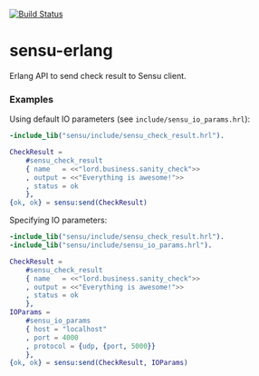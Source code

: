 [![Build Status](https://travis-ci.org/ibnfirnas/sensu-erlang.svg?branch=master)](https://travis-ci.org/ibnfirnas/sensu-erlang)

# sensu-erlang
Erlang API to send check result to Sensu client.

### Examples

Using default IO parameters (see `include/sensu_io_params.hrl`):
```erlang
-include_lib("sensu/include/sensu_check_result.hrl").

CheckResult =
    #sensu_check_result
    { name   = <<"lord.business.sanity_check">>
    , output = <<"Everything is awesome!">>
    , status = ok
    },
{ok, ok} = sensu:send(CheckResult)
```

Specifying IO parameters:
```erlang
-include_lib("sensu/include/sensu_check_result.hrl").
-include_lib("sensu/include/sensu_io_params.hrl").

CheckResult =
    #sensu_check_result
    { name   = <<"lord.business.sanity_check">>
    , output = <<"Everything is awesome!">>
    , status = ok
    },
IOParams =
    #sensu_io_params
    { host = "localhost"
    , port = 4000
    , protocol = {udp, {port, 5000}}
    },
{ok, ok} = sensu:send(CheckResult, IOParams)
```
